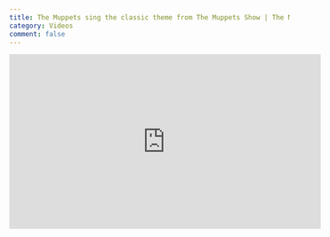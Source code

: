 ```yaml
---
title: The Muppets sing the classic theme from The Muppets Show | The Muppets
category: Videos
comment: false
---
```

<div class="center">
<iframe width="560" height="315" src="https://www.youtube.com/embed/OwOcQqVZrgI" title="YouTube video player" frameborder="0" allow="accelerometer; autoplay; clipboard-write; encrypted-media; gyroscope; picture-in-picture" allowfullscreen></iframe>
